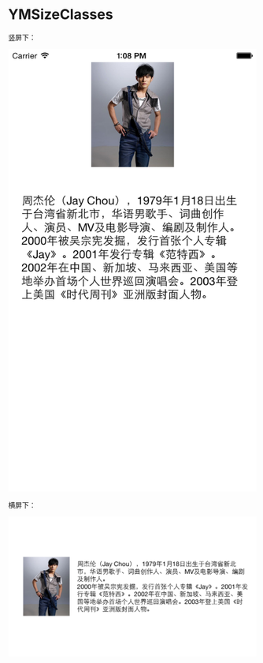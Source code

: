 YMSizeClasses
=============
竖屏下：  

![YMSizeClasses_01](YMScreenshots/YMSizeClasses_01.png)  

横屏下：  

![YMSizeClasse_02](YMScreenshots/YMSizeClasse_02.png)  
